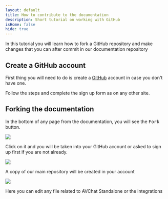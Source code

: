 ```yaml
---
layout: default
title: How to contribute to the documentation
description: Short tutorial on working with GitHub
isHome: false
hide: true
---
```


<div markdown="1">
<p class="lead">In this tutorial you will learn how to fork a GitHub repository and make changes that you can after commit in our documentation repository</p>

<h2>Create a GitHub account</h2>

First thing you will need to do is create a [GitHub](https://github.com/) account in case you don't have one.

Follow the steps and complete the sign up form as on any other site.

<h2>Forking the documentation</h2>

In the bottom of any page from the documentation, you will see the <kbd>Fork</kbd> button.

<img src="{{site.github.url}}/assets/images/fork.png" class="img-responsive" />

Click on it and you will be taken into your GitHub account or asked to sign up first if you are not already.

<img src="{{site.github.url}}/assets/images/where-fork.png" class="img-responsive" />

A copy of our main repository will be created in your account

<img src="{{site.github.url}}/assets/images/forked.png" class="img-responsive" />

Here you can edit any file related to AVChat Standalone or the integrations

</div>
